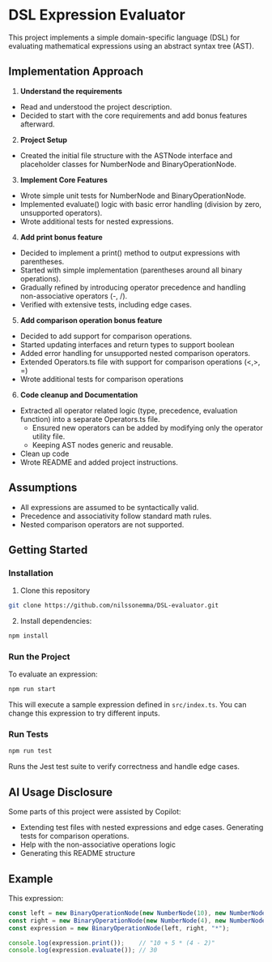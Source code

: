 # DSL Expression Evaluator

This project implements a simple domain-specific language (DSL) for evaluating mathematical expressions using an abstract syntax tree (AST).

## Implementation Approach

1. **Understand the requirements**

- Read and understood the project description.
- Decided to start with the core requirements and add bonus features afterward.

2. **Project Setup**

- Created the initial file structure with the ASTNode interface and placeholder classes for NumberNode and BinaryOperationNode.

3. **Implement Core Features**

- Wrote simple unit tests for NumberNode and BinaryOperationNode.
- Implemented evaluate() logic with basic error handling (division by zero, unsupported operators).
- Wrote additional tests for nested expressions.

4. **Add print bonus feature**

- Decided to implement a print() method to output expressions with parentheses.
- Started with simple implementation (parentheses around all binary operations).
- Gradually refined by introducing operator precedence and handling non-associative operators (-, /).
- Verified with extensive tests, including edge cases.

5. **Add comparison operation bonus feature**

- Decided to add support for comparison operations.
- Started updating interfaces and return types to support boolean
- Added error handling for unsupported nested comparison operators.
- Extended Operators.ts file with support for comparison operations (<,>, =)
- Wrote additional tests for comparison operations


6. **Code cleanup and Documentation**

- Extracted all operator related logic (type, precedence, evaluation function) into a separate Operators.ts file.
  - Ensured new operators can be added by modifying only the operator utility file.
  - Keeping AST nodes generic and reusable.
- Clean up code
- Wrote README and added project instructions.

## Assumptions

* All expressions are assumed to be syntactically valid.
* Precedence and associativity follow standard math rules.
* Nested comparison operators are not supported.


## Getting Started

### Installation

1. Clone this repository
```bash
git clone https://github.com/nilssonemma/DSL-evaluator.git
```
2. Install dependencies:

```bash
npm install
```

### Run the Project

To evaluate an expression:

```bash
npm run start
```

This will execute a sample expression defined in `src/index.ts`. You can change this expression to try different inputs.

### Run Tests

```bash
npm run test
```

Runs the Jest test suite to verify correctness and handle edge cases.

## AI Usage Disclosure

Some parts of this project were assisted by Copilot:

* Extending test files with nested expressions and edge cases. Generating tests for comparison operations.
* Help with the non-associative operations logic
* Generating this README structure 

## Example

This expression:

```ts
const left = new BinaryOperationNode(new NumberNode(10), new NumberNode(5), "+");
const right = new BinaryOperationNode(new NumberNode(4), new NumberNode(2), "-");
const expression = new BinaryOperationNode(left, right, "*");

console.log(expression.print());    // "10 + 5 * (4 - 2)"
console.log(expression.evaluate()); // 30